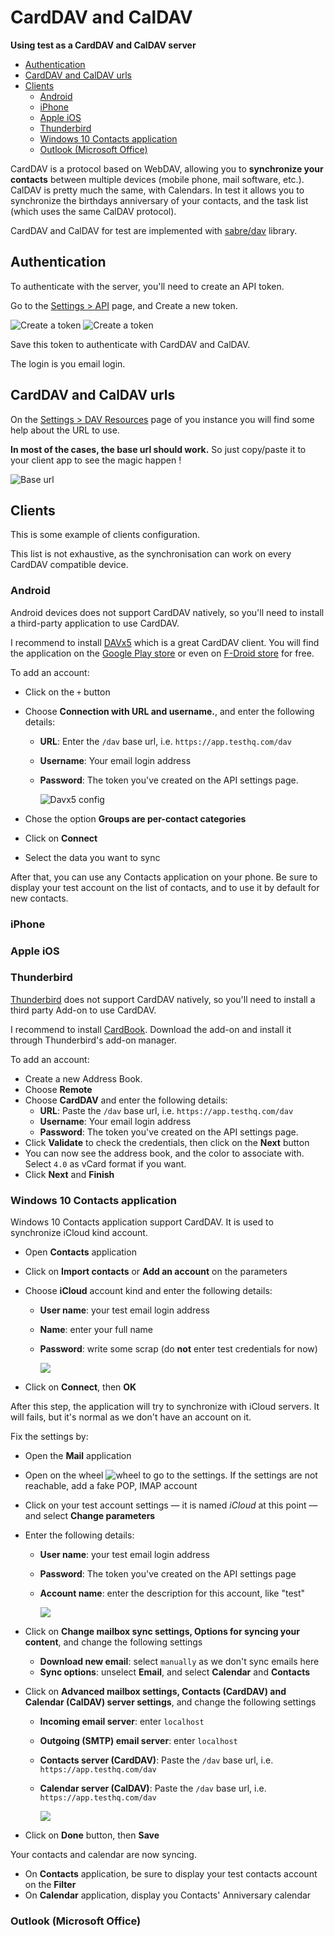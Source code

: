 # CardDAV and CalDAV <!-- omit in toc -->

**Using test as a CardDAV and CalDAV server**

- [Authentication](#authentication)
- [CardDAV and CalDAV urls](#carddav-and-caldav-urls)
- [Clients](#clients)
  - [Android](#android)
  - [iPhone](#iphone)
  - [Apple iOS](#apple-ios)
  - [Thunderbird](#thunderbird)
  - [Windows 10 Contacts application](#windows-10-contacts-application)
  - [Outlook (Microsoft Office)](#outlook-microsoft-office)


CardDAV is a protocol based on WebDAV, allowing you to **synchronize your contacts** between multiple devices (mobile phone, mail software, etc.).
CalDAV is pretty much the same, with Calendars. In test it allows you to synchronize the birthdays anniversary of your contacts, and the task list (which uses the same CalDAV protocol).

CardDAV and CalDAV for test are implemented with [sabre/dav](https://sabre.io/) library.


## Authentication

To authenticate with the server, you'll need to create an API token.

Go to the [Settings > API](https://app.testhq.com/settings/api) page, and Create a new token.

![Create a token](/docs/images/carddav_token1.png)
![Create a token](/docs/images/carddav_token2.png)

Save this token to authenticate with CardDAV and CalDAV.

The login is you email login.

## CardDAV and CalDAV urls 

On the [Settings > DAV Resources](https://app.testhq.com/settings/dav) page of you instance you will find some help about the URL to use.

**In most of the cases, the base url should work.** So just copy/paste it to your client app to see the magic happen !

![Base url](/docs/images/carddav_url.png)


## Clients

This is some example of clients configuration.

This list is not exhaustive, as the synchronisation can work on every CardDAV compatible device.



### Android

Android devices does not support CardDAV natively, so you'll need to install a third-party application to use CardDAV.

I recommend to install [DAVx5](https://www.davx5.com/) which is a great CardDAV client. You will find the application on the [Google Play store](https://play.google.com/store/apps/details?id=at.bitfire.davdroid) or even on [F-Droid store](https://f-droid.org/fr/packages/at.bitfire.davdroid/) for free.

To add an account:
- Click on the `+` button
- Choose **Connection with URL and username.**, and enter the following details:
  - **URL**: Enter the `/dav` base url, i.e. `https://app.testhq.com/dav`
  - **Username**: Your email login address
  - **Password**: The token you've created on the API settings page.
  
    ![Davx5 config](/docs/images/carddav_davx5_1.png)

- Chose the option **Groups are per-contact categories**
- Click on **Connect**
- Select the data you want to sync

After that, you can use any Contacts application on your phone. Be sure to display your test account on the list of contacts, and to use it by default for new contacts.


### iPhone


### Apple iOS


### Thunderbird

[Thunderbird](https://www.thunderbird.net) does not support CardDAV natively, so you'll need to install a third party Add-on to use CardDAV.

I recommend to install [CardBook](https://addons.thunderbird.net/thunderbird/addon/cardbook/).
Download the add-on and install it through Thunderbird's add-on manager.

To add an account:
- Create a new Address Book.
- Choose **Remote**
- Choose **CardDAV** and enter the following details:
    - **URL**: Paste the `/dav` base url, i.e. `https://app.testhq.com/dav`
    - **Username**: Your email login address
    - **Password**: The token you've created on the API settings page.
- Click **Validate** to check the credentials, then click on the **Next** button
- You can now see the address book, and the color to associate with. Select `4.0` as vCard format if you want.
- Click **Next** and **Finish**


### Windows 10 Contacts application

Windows 10 Contacts application support CardDAV. It is used to synchronize iCloud kind account.

- Open **Contacts** application
- Click on **Import contacts** or **Add an account** on the parameters
- Choose **iCloud** account kind and enter the following details:
  - **User name**: your test email login address
  - **Name**: enter your full name
  - **Password**: write some scrap (do **not** enter test credentials for now)

    ![](/docs/images/windows10_contacts_1.png)

- Click on **Connect**, then **OK**


After this step, the application will try to synchronize with iCloud servers. It will fails, but it's normal as we don't have an account on it.

Fix the settings by:
- Open the **Mail** application
- Open on the wheel ![wheel](/docs/images/windows10_wheel.png) to go to the settings. If the settings are not reachable, add a fake POP, IMAP account
- Click on your test account settings — it is named _iCloud_ at this point — and select **Change parameters**
- Enter the following details:
  - **User name**: your test email login address
  - **Password**: The token you've created on the API settings page
  - **Account name**: enter the description for this account, like "test"
  
    ![](/docs/images/windows10_contacts_2.png)

- Click on **Change mailbox sync settings, Options for syncing your content**, and change the following settings
  - **Download new email**: select `manually` as we don't sync emails here
  - **Sync options**: unselect **Email**, and select **Calendar** and **Contacts**
- Click on **Advanced mailbox settings, Contacts (CardDAV) and Calendar (CalDAV) server settings**, and change the following settings
  - **Incoming email server**: enter `localhost`
  - **Outgoing (SMTP) email server**: enter `localhost`
  - **Contacts server (CardDAV)**: Paste the `/dav` base url, i.e. `https://app.testhq.com/dav`
  - **Calendar server (CalDAV)**: Paste the `/dav` base url, i.e. `https://app.testhq.com/dav`

    ![](/docs/images/windows10_contacts_3.png)

- Click on **Done** button, then **Save**

Your contacts and calendar are now syncing.
- On **Contacts** application, be sure to display your test contacts account on the **Filter**
- On **Calendar** application, display you Contacts' Anniversary calendar


### Outlook (Microsoft Office)
